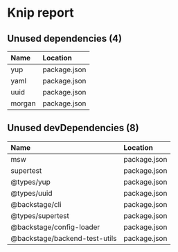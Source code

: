 # Knip report

## Unused dependencies (4)

| Name   | Location     |
|:-------|:-------------|
| yup    | package.json |
| yaml   | package.json |
| uuid   | package.json |
| morgan | package.json |

## Unused devDependencies (8)

| Name                          | Location     |
|:------------------------------|:-------------|
| msw                           | package.json |
| supertest                     | package.json |
| @types/yup                    | package.json |
| @types/uuid                   | package.json |
| @backstage/cli                | package.json |
| @types/supertest              | package.json |
| @backstage/config-loader      | package.json |
| @backstage/backend-test-utils | package.json |

